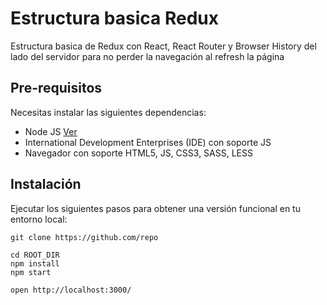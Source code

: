 # Estructura basica Redux

Estructura basica de Redux con React, React Router y Browser History del lado del servidor para no perder la navegación al refresh la página

## Pre-requisitos

Necesitas instalar las siguientes dependencias:

* Node JS [Ver](https://nodejs.org/en/)
* International Development Enterprises (IDE) con soporte JS
* Navegador con soporte HTML5, JS, CSS3, SASS, LESS

## Instalación

Ejecutar los siguientes pasos para obtener una versión funcional en tu entorno local:

```
git clone https://github.com/repo

cd ROOT_DIR
npm install
npm start

open http://localhost:3000/